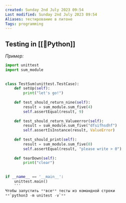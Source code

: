 ```yaml
---
created: Sunday 2nd July 2023 09:54
Last modified: Sunday 2nd July 2023 09:54
Aliases: тестирование в питоне
Tags: programming
---
```



## Testing in [[📙Python]]
*Пример:*
```python
import unittest  
import sum_module  
  
  
class TestSum(unittest.TestCase):  
    def setUp(self):  
        print("let's go!")  
  
    def test_should_return_nine(self):  
        result = sum_module.sum_five(4)  
        self.assertEqual(result, 9)  
  
    def test_should_return_Valueerror(self):  
        result = sum_module.sum_five("dfsifhsdhf")  
        self.assertIsInstance(result, ValueError)  
  
    def test_should_print(self):  
        result = sum_module.sum_five(0)  
        self.assertEqual(result, "please write > 0")  
  
    def tearDown(self):  
        print("clear")  
  
  
if __name__ == '__main__':  
    unittest.main()
    ```
Чтобы запустить **все** тесты из командной строки
**`python3 -m unitest -v`**

